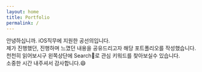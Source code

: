 ```yaml
---
layout: home
title: Portfolio
permalink: /
---
```


안녕하십니까. iOS직무에 지원한 공선의입니다.<br/>
제가 진행했던, 진행하며 느꼈던 내용을 공유드리고자 해당 포트폴리오를 작성했습니다.<br/>
천천히 읽어보시구 왼쪽상단에 Search:mag_right:로 관심 키워드를 찾아보실수 있습니다.<br/>
소중한 시간 내주셔서 감사합니다.:smile:<br/>
